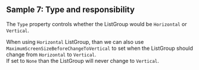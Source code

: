 ## Sample 7: Type and responsibility

The `Type` property controls whether the ListGroup would be `Horizontal` or `Vertical`.

When using `Horizontal` ListGroup, than we can also use `MaximumScreenSizeBeforeChangeToVertical` to set when the ListGroup should change from `Horizontal` to `Vertical`.  
If set to `None` than the ListGroup will never change to `Vertical`.